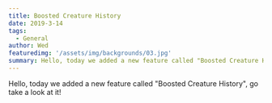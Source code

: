 ```yaml
---
title: Boosted Creature History
date: 2019-3-14
tags:
  - General
author: Wed
featuredimg: '/assets/img/backgrounds/03.jpg'
summary: Hello, today we added a new feature called "Boosted Creature History", go take a look at it!
---
```


Hello, today we added a new feature called "Boosted Creature History", go take a look at it!
